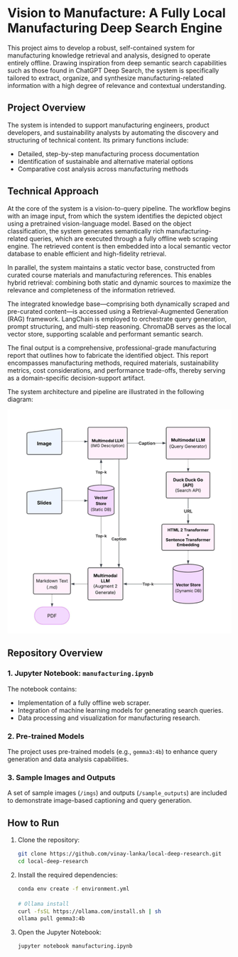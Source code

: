 # Vision to Manufacture: A Fully Local Manufacturing Deep Search Engine

This project aims to develop a robust, self-contained system for manufacturing knowledge retrieval and analysis, designed to operate entirely offline. Drawing inspiration from deep semantic search capabilities such as those found in ChatGPT Deep Search, the system is specifically tailored to extract, organize, and synthesize manufacturing-related information with a high degree of relevance and contextual understanding.

## Project Overview
The system is intended to support manufacturing engineers, product developers, and sustainability analysts by automating the discovery and structuring of technical content. Its primary functions include:
- Detailed, step-by-step manufacturing process documentation
- Identification of sustainable and alternative material options
- Comparative cost analysis across manufacturing methods

## Technical Approach
At the core of the system is a vision-to-query pipeline. The workflow begins with an image input, from which the system identifies the depicted object using a pretrained vision-language model. Based on the object classification, the system generates semantically rich manufacturing-related queries, which are executed through a fully offline web scraping engine. The retrieved content is then embedded into a local semantic vector database to enable efficient and high-fidelity retrieval.

In parallel, the system maintains a static vector base, constructed from curated course materials and manufacturing references. This enables hybrid retrieval: combining both static and dynamic sources to maximize the relevance and completeness of the information retrieved.

The integrated knowledge base—comprising both dynamically scraped and pre-curated content—is accessed using a Retrieval-Augmented Generation (RAG) framework. LangChain is employed to orchestrate query generation, prompt structuring, and multi-step reasoning. ChromaDB serves as the local vector store, supporting scalable and performant semantic search.

The final output is a comprehensive, professional-grade manufacturing report that outlines how to fabricate the identified object. This report encompasses manufacturing methods, required materials, sustainability metrics, cost considerations, and performance trade-offs, thereby serving as a domain-specific decision-support artifact.

The system architecture and pipeline are illustrated in the following diagram:
<p align="center">
  <img src="imgs/project_pipeline.jpeg" alt="Pipeline" width="800">
</p>


## Repository Overview

### 1. Jupyter Notebook: `manufacturing.ipynb`
The notebook contains:
- Implementation of a fully offline web scraper.
- Integration of machine learning models for generating search queries.
- Data processing and visualization for manufacturing research.

### 2. Pre-trained Models
The project uses pre-trained models (e.g., `gemma3:4b`) to enhance query generation and data analysis capabilities. 

### 3. Sample Images and Outputs
A set of sample images (`/imgs`) and outputs (`/sample_outputs`) are included to demonstrate image-based captioning and query generation.

## How to Run

1. Clone the repository:
   ```bash
   git clone https://github.com/vinay-lanka/local-deep-research.git
   cd local-deep-research
   ```

2. Install the required dependencies:
   ```bash
   conda env create -f environment.yml

   # Ollama install
   curl -fsSL https://ollama.com/install.sh | sh
   ollama pull gemma3:4b
   ```

   
3. Open the Jupyter Notebook:
   ```bash
   jupyter notebook manufacturing.ipynb
   ```